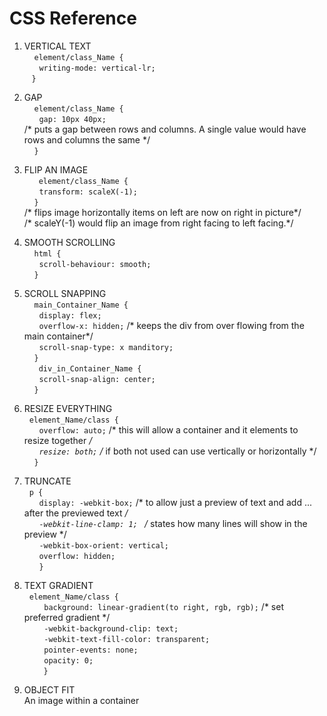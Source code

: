 # CSS Reference<br>
1. VERTICAL TEXT <br>
&nbsp; &nbsp; `element/class_Name { `<br>
&nbsp; &nbsp; &nbsp; `writing-mode: vertical-lr;`<br>
&nbsp; &nbsp;` } ` <br>

2. GAP <br>
&nbsp; &nbsp; `element/class_Name {` <br>
&nbsp; &nbsp; &nbsp; `gap: 10px 40px;` <br>
/* puts a gap between rows and columns. A single value would have rows and columns the same */ <br>
&nbsp; &nbsp; `}` <br>

3. FLIP AN IMAGE <br>
&nbsp; &nbsp; ` element/class_Name {` <br>
&nbsp; &nbsp; &nbsp; `transform: scaleX(-1);` <br>
&nbsp; &nbsp;   ` } ` <br>
     /* flips image horizontally items on left are now on right in picture*/ <br>
     /* scaleY(-1) would flip an image from right facing to left facing.*/ <br>
   
4. SMOOTH SCROLLING <br>
&nbsp; &nbsp; `html {` <br>
&nbsp; &nbsp; &nbsp; `scroll-behaviour: smooth;` <br>
&nbsp; &nbsp; `}` <br>

5. SCROLL SNAPPING<br>
&nbsp; &nbsp; `main_Container_Name {`<br>
&nbsp; &nbsp; &nbsp; `display: flex;`<br>
&nbsp; &nbsp; &nbsp; `overflow-x: hidden;` /* keeps the div from over flowing from the main container*/<br>
&nbsp; &nbsp; &nbsp;  `scroll-snap-type: x manditory;`<br>
&nbsp; &nbsp; `}` <br>
&nbsp; &nbsp; ` div_in_Container_Name {`<br>
&nbsp; &nbsp; &nbsp;  `scroll-snap-align: center;`<br>
&nbsp; &nbsp; `}`<br>

6. RESIZE EVERYTHING<br>
&nbsp; `element_Name/class {`<br>
&nbsp; &nbsp; &nbsp; `overflow: auto;`    /* this will allow a container and it elements to resize together */<br>
&nbsp; &nbsp; &nbsp; `resize: both;`      /* if both not used can use vertically or horizontally */<br>
&nbsp; &nbsp; `}`<br>

7. TRUNCATE<br>
&nbsp; `p { `<br>
&nbsp; &nbsp; &nbsp; `display: -webkit-box;` /* to allow just a preview of text and add ... after the previewed text */ <br>
&nbsp; &nbsp; &nbsp; `-webkit-line-clamp: 1; ` /* states how many lines will show in the preview */ <br>
&nbsp; &nbsp; &nbsp; `-webkit-box-orient: vertical;` <br>
&nbsp; &nbsp; &nbsp; `overflow: hidden;`<br>
&nbsp; &nbsp; &nbsp; `} `<br>

8. TEXT GRADIENT<br>
&nbsp; `element_Name/class {`<br>
&nbsp; &nbsp; &nbsp; &nbsp; `background: linear-gradient(to right, rgb, rgb);` /* set preferred gradient */<br>
&nbsp; &nbsp; &nbsp; &nbsp; `-webkit-background-clip: text;` <br>
&nbsp; &nbsp; &nbsp; &nbsp; `-webkit-text-fill-color: transparent;` <br>
&nbsp; &nbsp; &nbsp; &nbsp; `pointer-events: none;` <br>
&nbsp; &nbsp; &nbsp; &nbsp; `opacity: 0;` <br>
&nbsp; &nbsp; &nbsp;  ` }` <br>

9. OBJECT FIT <br>
An image within a container <br>
&nbsp; &nbsp; &nbsp;
     

